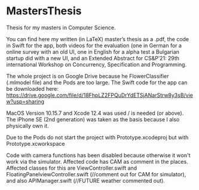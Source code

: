 # MastersThesis
Thesis for my masters in Computer Science.

You can find here my written (in LaTeX) master’s thesis as a .pdf, the code in Swift for the app, both videos for the evaluation (one in German for a online survey with an old UI, one in English for a alpha test a Bulgarian startup did with a new UI, and an Extended Abstract for CS&P’21: 29th international Workshop on Concurrency, Specification and Programming. 


The whole project is on Google Drive because he FlowerClassifier (.mlmodel file) and the Pods are too large.
The Swift code for the app can be downloaded here: 
https://drive.google.com/file/d/18FhpLZ2FPQuDrYdETSjANarStrw8y3sB/view?usp=sharing





MacOS Version 10.15.7 and Xcode 12.4 was used / is needed (or above). The iPhone SE (2nd generation) was taken as the basis because I also physically own it. 

Due to the Pods do not start the project with Prototype.xcodeproj but with Prototype.xcworkspace

Code with camera functions has been disabled because otherwise it won't work via the simulator. Affected code has CAM as comment in the places. Affected classes for this are ViewController.swift and FloatingPanelviewController.swift (//comment out for CAM for simulator),
and also APIManager.swift (//FUTURE weather commented out).
